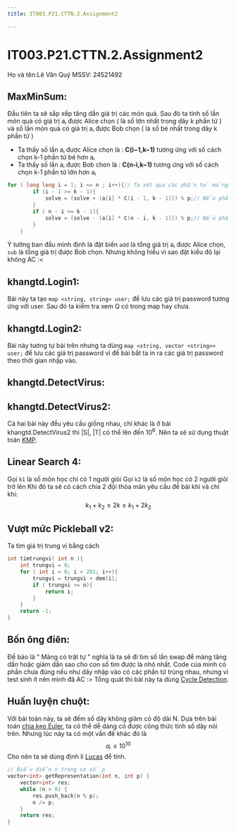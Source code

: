 ```yaml
---
title: IT003.P21.CTTN.2.Assignment2

---
```


# IT003.P21.CTTN.2.Assignment2
 Họ và tên:Lê Văn Quý
MSSV: 24521492
## MaxMinSum:
Đầu tiên ta sẽ sắp xếp tăng dần giá trị các món quà. Sau đó ta tính số lần món quà có giá trị aᵢ được Alice chọn ( là số lớn nhất trong dãy k phần tử ) và số lần món quà có giá trị aᵢ được Bob chọn ( là số bé nhất trong dãy k phần tử )
- Ta thấy số lần aᵢ được Alice chọn là : **C(i−1,k−1)**  tương ứng với số cách chọn k-1 phần tử bé hơn aᵢ
- Ta thấy số lần aᵢ được Bob chon là : **C(n-i,k−1)** tương ứng với số cách chọn k-1 phần tử lớn hơn aᵢ
``` c++
for ( long long i = 1; i <= n ; i++){// Ta xét qua các phần tử mảng a[]
        if (i - 1 >= k - 1){
            solve = (solve + (a[i] * C(i - 1, k - 1))) % p;// Nếu phần tử thứ i có thể là giá trị của món quà do Alice chọn, ta nhân giá trị món quà với số lần bằng số cách chọn k-1 phần tử trong i-1 phần tử trước đó
        }
        if ( n - i >= k - 1){
            solve = (solve - (a[i] * C(n - i, k - 1))) % p;// Nếu phần tử thứ i có thể là giá trị của món quà do Bob chọn, ta nhân giá trị món quà với số lần bằng số cách chọn k-1 phần tử trong n-i phần tử sau đó
        }
    }
```
Ý tưởng ban đầu mình định là đặt biến `add` là tổng giá trị aᵢ được Alice chọn, `sub` là tổng giá trị được Bob chọn. Nhưng không hiểu vì sao đặt kiểu đó lại không AC :< 
## khangtd.Login1:
Bài này ta tạo ``map <string, string> user;`` để lưu các giá trị password tương ứng với user. Sau đó ta kiểm tra xem Q có trong map hay chưa.
## khangtd.Login2:
Bài này tương tự bài trên nhưng ta dùng ``map <string, vector <string>> user;`` để lưu các giá trị password vì đề bài bắt ta in ra các giá trị password theo thời gian nhập vào.
## khangtd.DetectVirus:
## khangtd.DetectVirus2:
Cả hai bài này đều yêu cầu giống nhau, chỉ khác là ở bài khangtd.DetectVirus2 thì |S|, |T| có thể lên đến $10^6$. Nên ta sẽ sử dụng thuật toán [KMP](https://youtu.be/JoF0Z7nVSrA?si=5ZgPSiRhKVxRVyRm).
## Linear Search 4:
Gọi `k1` là số môn học chỉ có 1 người giỏi
Gọi `k2` là số môn học có 2 người giỏi trở lên
Khi đó ta sẽ có cách chia 2 đội thỏa mãn yêu cầu đề bài khi và chỉ khi:
$$ k_1 + k_2 \leq 2k \leq k_1 + 2k_2 $$

## Vượt mức Pickleball v2:
Ta tìm giá trị trung vị bằng cách
``` c++
int timtrungvi( int n ){ 
    int trungvi = 0;
    for ( int i = 0; i < 201; i++){
        trungvi = trungvi + dem[i]; 
        if ( trungvi >= n){ 
            return i;
        }
    }
    return -1;
}
```
## Bốn ông điên:
Đề bảo là " Mảng có trật tự " nghĩa là ta sẽ đi tìm số lần swap để mảng tăng dần hoặc giảm dần sao cho con số tìm được là nhỏ nhất.
Code của mình có phần chưa đúng nếu như dãy nhập vào có các phần tử trùng nhau, nhưng vì test sinh ít nên mình đã AC :>
Tổng quát thì bài này ta dùng [Cycle Detection](https://www.geeksforgeeks.org/detect-cycle-undirected-graph/).
## Huấn luyện chuột:
Với bài toán này, ta sẽ đếm số dãy không giảm có độ dài N.
Dựa trên bài toán [chia kẹo Euler](https://viblo.asia/p/bai-toan-chia-keo-euler-L4x5xqvqKBM), ta có thể dễ dàng có được công thức tính số dãy nói trên. Nhưng lúc này ta có một vấn đề khác đó là $$ aᵢ \leq 10^{10} $$
Cho nên ta sẽ dùng định lí [Lucas](https://wiki.vnoi.info/translate/he/Lucas-theorem) để tính.
``` c++
// Biểu diễn n trong cơ số p
vector<int> getRepresentation(int n, int p) { 
    vector<int> res;
    while (n > 0) {
        res.push_back(n % p);
        n /= p; 
    }
    return res;
}
```




